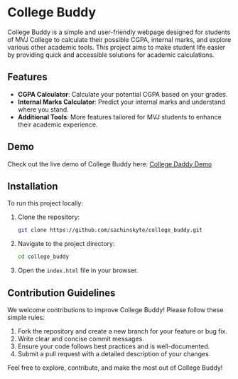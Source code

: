 # College Buddy

College Buddy is a simple and user-friendly webpage designed for students of MVJ College to calculate their possible CGPA, internal marks, and explore various other academic tools. This project aims to make student life easier by providing quick and accessible solutions for academic calculations.

## Features
- **CGPA Calculator**: Calculate your potential CGPA based on your grades.
- **Internal Marks Calculator**: Predict your internal marks and understand where you stand.
- **Additional Tools**: More features tailored for MVJ students to enhance their academic experience.

## Demo
Check out the live demo of College Buddy here: [College Daddy Demo](https://collegedaddy.vercel.app/index.html)

## Installation
To run this project locally:
1. Clone the repository:
   ```bash
   git clone https://github.com/sachinskyte/college_buddy.git
   ```
2. Navigate to the project directory:
   ```bash
   cd college_buddy
   ```
3. Open the `index.html` file in your browser.

## Contribution Guidelines
We welcome contributions to improve College Buddy! Please follow these simple rules:
1. Fork the repository and create a new branch for your feature or bug fix.
2. Write clear and concise commit messages.
3. Ensure your code follows best practices and is well-documented.
4. Submit a pull request with a detailed description of your changes.

Feel free to explore, contribute, and make the most out of College Buddy!

